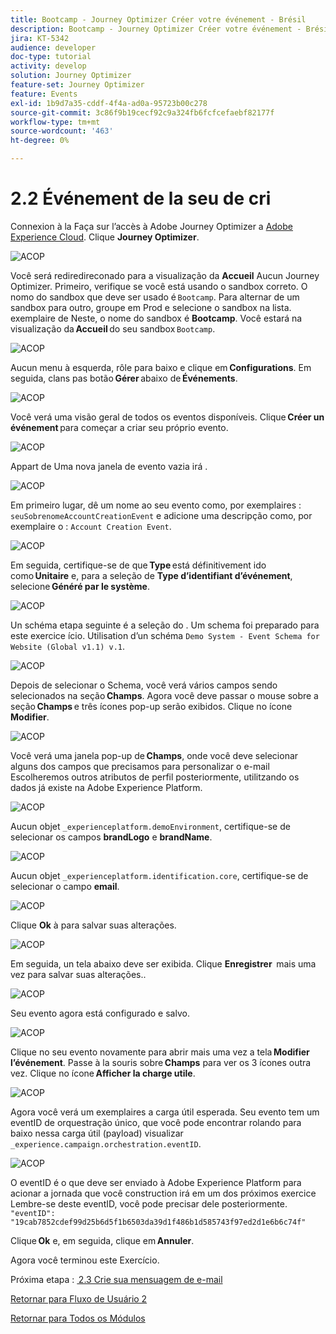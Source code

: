 ```yaml
---
title: Bootcamp - Journey Optimizer Créer votre événement - Brésil
description: Bootcamp - Journey Optimizer Créer votre événement - Brésil
jira: KT-5342
audience: developer
doc-type: tutorial
activity: develop
solution: Journey Optimizer
feature-set: Journey Optimizer
feature: Events
exl-id: 1b9d7a35-cddf-4f4a-ad0a-95723b00c278
source-git-commit: 3c86f9b19cecf92c9a324fb6fcfcefaebf82177f
workflow-type: tm+mt
source-wordcount: '463'
ht-degree: 0%

---
```


# 2.2 Événement de la seu de cri

Connexion à la Faça sur l’accès à Adobe Journey Optimizer a [Adobe Experience Cloud](https://experience.adobe.com). Clique **Journey Optimizer**.

![ACOP](./images/acophome.png)

Você será rediredireconado para a visualização da **Accueil** Aucun Journey Optimizer. Primeiro, verifique se você está usando o sandbox correto. O nomo do sandbox que deve ser usado é `Bootcamp`. Para alternar de um sandbox para outro, groupe em Prod e selecione o sandbox na lista. exemplaire de Neste, o nome do sandbox é **Bootcamp**. Você estará na visualização da **Accueil** do seu sandbox `Bootcamp`.

![ACOP](./images/acoptriglp.png)

Aucun menu à esquerda, rôle para baixo e clique em **Configurations**. Em seguida, clans pas botão **Gérer** abaixo de **Événements**.

![ACOP](./images/acopmenu.png)

Você verá uma visão geral de todos os eventos disponíveis. Clique **Créer un événement** para começar a criar seu próprio evento.

![ACOP](./images/emptyevent.png)

Appart de Uma nova janela de evento vazia irá .

![ACOP](./images/emptyevent1.png)

Em primeiro lugar, dê um nome ao seu evento como, por exemplaires : `seuSobrenomeAccountCreationEvent` e adicione uma descripção como, por exemplaire o : `Account Creation Event`.

![ACOP](./images/eventdescription.png)

Em seguida, certifique-se de que **Type** está définitivement ido como **Unitaire** e, para a seleção de **Type d’identifiant d’événement**, selecione **Généré par le système**.

![ACOP](./images/eventidtype.png)

Un schéma etapa seguinte é a seleção do . Um schema foi preparado para este exercice ício. Utilisation d’un schéma `Demo System - Event Schema for Website (Global v1.1) v.1`.

![ACOP](./images/eventschema.png)

Depois de selecionar o Schema, você verá vários campos sendo selecionados na seção **Champs**. Agora você deve passar o mouse sobre a seção **Champs** e três ícones pop-up serão exibidos. Clique no ícone **Modifier**.

![ACOP](./images/eventpayload.png)

Você verá uma janela pop-up de **Champs**, onde você deve selecionar alguns dos campos que precisamos para personalizar o e-mail Escolheremos outros atributos de perfil posteriormente, utilitzando os dados já existe na Adobe Experience Platform.

![ACOP](./images/eventfields.png)

Aucun objet `_experienceplatform.demoEnvironment`, certifique-se de selecionar os campos **brandLogo** e **brandName**.

![ACOP](./images/eventpayloadbr.png)

Aucun objet `_experienceplatform.identification.core`, certifique-se de selecionar o campo **email**.

![ACOP](./images/eventpayloadbrid.png)

Clique **Ok** à para salvar suas alterações.

![ACOP](./images/saveok.png)

Em seguida, un tela abaixo deve ser exibida. Clique **Enregistrer**  mais uma vez para salvar suas alterações..

![ACOP](./images/eventsave.png)

Seu evento agora está configurado e salvo.

![ACOP](./images/eventdone.png)

Clique no seu evento novamente para abrir mais uma vez a tela **Modifier l’événement**. Passe à la souris sobre **Champs** para ver os 3 ícones outra vez. Clique no ícone **Afficher la charge utile**.

![ACOP](./images/viewevent.png)

Agora você verá um exemplaires a carga útil esperada.
Seu evento tem um eventID de orquestração único, que você pode encontrar rolando para baixo nessa carga útil (payload) visualizar `_experience.campaign.orchestration.eventID`.

![ACOP](./images/payloadeventID.png)

O eventID é o que deve ser enviado à Adobe Experience Platform para acionar a jornada que você construction irá em um dos próximos exercice Lembre-se deste eventID, você pode precisar dele posteriormente.
`"eventID": "19cab7852cdef99d25b6d5f1b6503da39d1f486b1d585743f97ed2d1e6b6c74f"`

Clique **Ok** e, em seguida, clique em **Annuler**.

Agora você terminou este Exercício.

Próxima etapa : [ 2.3 Crie sua mensuagem de e-mail](./ex3.md)

[Retornar para Fluxo de Usuário 2](./uc2.md)

[Retornar para Todos os Módulos](../../overview.md)
